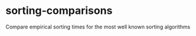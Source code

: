sorting-comparisons
===================

Compare empirical sorting times for the most well known sorting algorithms
